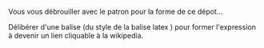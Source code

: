 Vous vous débrouiller avec le patron pour la forme de ce dépot...

Délibérer d'une balise (du style de la balise latex $% texte latéxifié %$) pour former l'expression à devenir un lien cliquable à la wikipedia.
